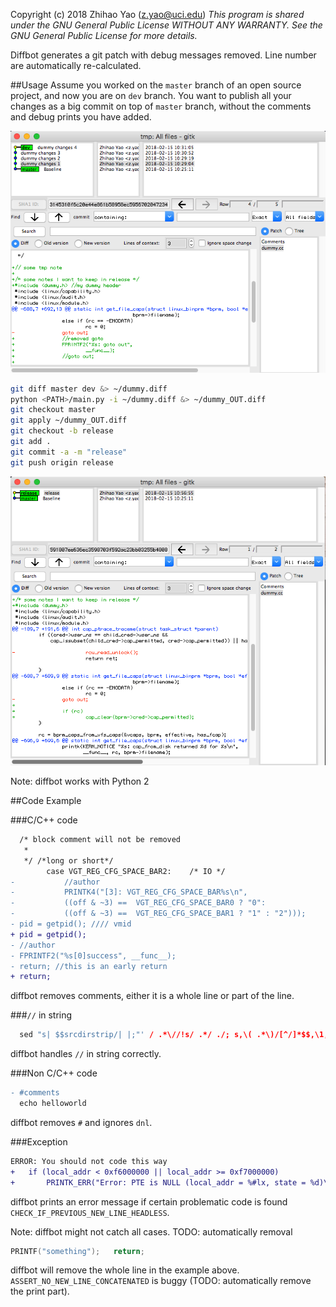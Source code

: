 Copyright (c) 2018 Zhihao Yao (z.yao@uci.edu)
*This program is shared under the GNU General Public License WITHOUT ANY WARRANTY. See the GNU General Public License for more details.*

Diffbot generates a git patch with debug messages removed.
Line number are automatically re-calculated.

##Usage
Assume you worked on the `master` branch of an open source project, and now you are on `dev` branch.
You want to publish all your changes as a big commit on top of `master` branch, without the comments and debug prints you have added. 

![example](example-origin.png)

```sh
git diff master dev &> ~/dummy.diff
python <PATH>/main.py -i ~/dummy.diff &> ~/dummy_OUT.diff
git checkout master
git apply ~/dummy_OUT.diff
git checkout -b release
git add .
git commit -a -m "release"
git push origin release
```

![example](example-out.png)

Note: diffbot works with Python 2

##Code Example

###C/C++ code
```diff
  /* block comment will not be removed
   *
   */ /*long or short*/
 		case VGT_REG_CFG_SPACE_BAR2:	/* IO */
-			//author
-			PRINTK4("[3]: VGT_REG_CFG_SPACE_BAR%s\n",
-			((off & ~3) ==  VGT_REG_CFG_SPACE_BAR0 ? "0":
-			((off & ~3) ==  VGT_REG_CFG_SPACE_BAR1 ? "1" : "2")));
- pid = getpid(); //// vmid
+ pid = getpid();
- //author
- FPRINTF2("%s[0]success", __func__);
- return; //this is an early return
+ return;
```
diffbot removes comments, either it is a whole line or part of the line.

###`//` in string
```c
  sed "s| $$srcdirstrip/| |;"' / .*\//!s/ .*/ ./; s,\( .*\)/[^/]*$$,\1,' | \ 
```
diffbot handles `//` in string correctly.

###Non C/C++ code
```diff
- #comments
  echo helloworld
```
diffbot removes `#` and ignores `dnl`.

###Exception
```diff
ERROR: You should not code this way
+	if (local_addr < 0xf6000000 || local_addr >= 0xf7000000)
+		PRINTK_ERR("Error: PTE is NULL (local_addr = %#lx, state = %d)\n",
```
diffbot prints an error message if certain problematic code is found `CHECK_IF_PREVIOUS_NEW_LINE_HEADLESS`.

Note: diffbot might not catch all cases. TODO: automatically removal

```c
PRINTF("something");   return;
```

diffbot will remove the whole line in the example above. `ASSERT_NO_NEW_LINE_CONCATENATED` is buggy (TODO: automatically remove the print part). 